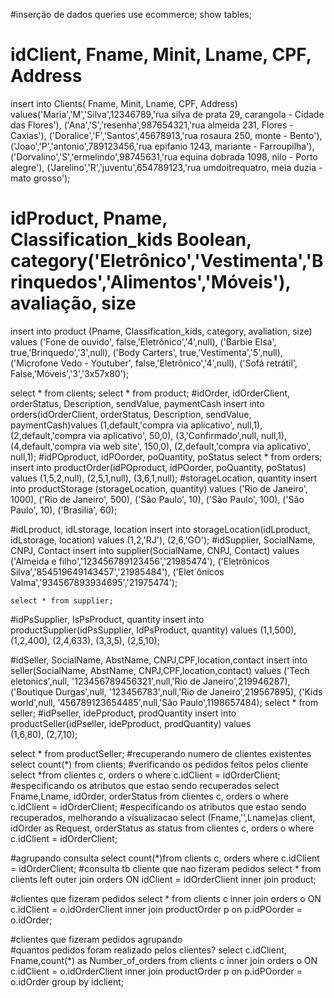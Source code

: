 #inserção de dados queries
use ecommerce;
show tables;
# idClient, Fname, Minit, Lname, CPF, Address
insert into Clients( Fname, Minit, Lname, CPF, Address)
	values('Maria','M','Silva',12346789,'rua silva de prata 29, carangola - Cidade das Flores'),
			('Ana','S','resenha',987654321,'rua almeida 231, Flores - Caxias'),
            ('Doralice','F','Santos',45678913,'rua rosaura 250, monte - Bento'),
            ('Joao','P','antonio',789123456,'rua epifanio 1243, mariante - Farroupilha'),
            ('Dorvalino','S','ermelindo',98745631,'rua equina dobrada 1098, nilo - Porto alegre'),
            ('Jarelino','R','juventu',654789123,'rua umdoitrequatro, meia duzia - mato grosso');
# idProduct, Pname, Classification_kids Boolean, category('Eletrônico','Vestimenta','Brinquedos','Alimentos','Móveis'), avaliação, size
insert into product (Pname, Classification_kids, category, avaliation, size) values
	('Fone de ouvido', false,'Eletrônico','4',null),
    ('Barbie Elsa', true,'Brinquedo','3',null),
    ('Body Carters', true,'Vestimenta','5',null),
    ('Microfone Vedo - Youtuber', false,'Eletrônico','4',null),
    ('Sofá retrátil', False,'Móveis','3','3x57x80');
    
select * from clients;
select * from product;
#idOrder, idOrderClient, orderStatus, Description, sendValue, paymentCash
insert into orders(idOrderClient, orderStatus, Description, sendValue, paymentCash)values
		(1,default,'compra via aplicativo', null,1),
        (2,default,'compra via aplicativo', 50,0),
        (3,'Confirmado',null, null,1),
        (4,default,'compra via web site', 150,0),
        (2,default,'compra via aplicativo', null,1);
#idPOproduct, idPOorder, poQuantity, poStatus
select * from orders;
insert into productOrder(idPOproduct, idPOorder, poQuantity, poStatus) values
			(1,5,2,null),
            (2,5,1,null),
            (3,6,1,null);
#storageLocation, quantity
insert into productStorage (storageLocation, quantity) values
					('Rio de Janeiro', 1000),
                    ('Rio de Janeiro', 500),
                    ('São Paulo', 10),
                    ('São Paulo', 100),
                    ('São Paulo', 10),
                    ('Brasilia', 60);
                    
#idLproduct, idLstorage, location
insert into storageLocation(idLproduct, idLstorage, location)   values
					(1,2,'RJ'),
                    (2,6,'GO');
#idSupplier, SocialName, CNPJ, Contact
insert into supplier(SocialName, CNPJ, Contact) values
	('Almeida e filho','123456789123456','21985474'),
    ('Eletrônicos Silva','854519649143457','21985484'),
    ('Elet´ônicos Valma','934567893934695','21975474');
    
    select * from supplier;
#idPsSupplier, IsPsProduct, quantity
insert into productSupplier(idPsSupplier, IdPsProduct, quantity) values
		(1,1,500),
        (1,2,400),
        (2,4,633),
        (3,3,5),
        (2,5,10);
            
#idSeller, SocialName, AbstName, CNPJ,CPF,location,contact
insert into seller(SocialName, AbstName, CNPJ,CPF,location,contact)   values
				('Tech eletonics',null, '123456789456321',null,'Rio de Janeiro',219946287),
				('Boutique Durgas',null, '123456783',null,'Rio de Janeiro',219567895),
                ('Kids world',null, '456789123654485',null,'São Paulo',1198657484);
select * from seller;
#idPseller, idePproduct, prodQuantity
 insert into productSeller(idPseller, idePproduct, prodQuantity) values              
               (1,6,80),
               (2,7,10);
               
select * from productSeller; 
#recuperando numero de clientes existentes
select count(*) from clients;
#verificando os pedidos feitos pelos cliente              
select *from clientes c, orders o where c.idClient = idOrderClient;               
#especificando os atributos que estao sendo recuperados
select Fname,Lname, idOrder, orderStatus from clientes c, orders o where c.idClient = idOrderClient;
#especificando os atributos que estao sendo recuperados, melhorando a visualizacao 
select (Fname,'',Lname)as client, idOrder as Request, orderStatus as status from clientes c, orders o where c.idClient = idOrderClient;
    
#agrupando consulta
select count(*)from clients c, orders 
			where c.idClient = idOrderClient;
#consulta tb cliente que nao fizeram pedidos
select * from clients left outer join orders ON idClient = idOrderClient
inner join product; 
  
  #clientes que fizeram pedidos
  select * from clients c inner join orders o ON c.idClient = o.idOrderClient
			inner join productOrder p on p.idPOorder = o.idOrder; 

#clientes que fizeram pedidos agrupando  
#quantos pedidos foram realizado pelos clientes?
  select c.idClient, Fname,count(*) as Number_of_orders from clients c inner join orders o ON c.idClient = o.idOrderClient
			inner join productOrder p on p.idPOorder = o.idOrder
            group by idclient; 
            